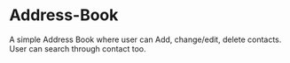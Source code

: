 # Address-Book
A simple Address Book where user can Add, change/edit, delete contacts. User can search through contact too.

